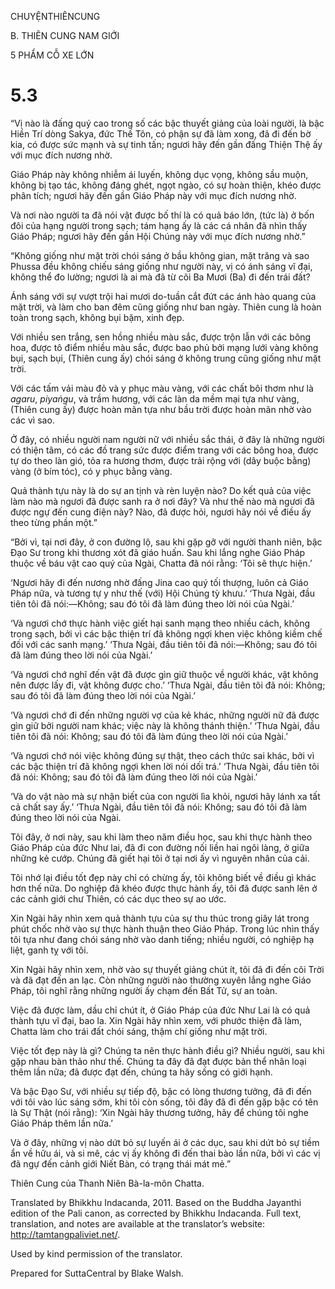 CHUYỆNTHIÊNCUNG

B. THIÊN CUNG NAM GIỚI

5 PHẨM CỖ XE LỚN

# 5.3

“Vị nào là đấng quý cao trong số các bậc thuyết giảng của loài người, là bậc Hiền Trí dòng Sakya, đức Thế Tôn, có phận sự đã làm xong, đã đi đến bờ kia, có được sức mạnh và sự tinh tấn; ngươi hãy đến gần đấng Thiện Thệ ấy với mục đích nương nhờ.

Giáo Pháp này không nhiễm ái luyến, không dục vọng, không sầu muộn, không bị tạo tác, không đáng ghét, ngọt ngào, có sự hoàn thiện, khéo được phân tích; ngươi hãy đến gần Giáo Pháp này với mục đích nương nhờ.

Và nơi nào người ta đã nói vật được bố thí là có quả báo lớn, (tức là) ở bốn đôi của hạng người trong sạch; tám hạng ấy là các cá nhân đã nhìn thấy Giáo Pháp; ngươi hãy đến gần Hội Chúng này với mục đích nương nhờ.”

“Không giống như mặt trời chói sáng ở bầu không gian, mặt trăng và sao Phussa đều không chiếu sáng giống như người này, vị có ánh sáng vĩ đại, không thể đo lường; ngươi là ai mà đã từ cõi Ba Mươi (Ba) đi đến trái đất?

Ánh sáng với sự vượt trội hai mươi do-tuần cắt đứt các ánh hào quang của mặt trời, và làm cho ban đêm cũng giống như ban ngày. Thiên cung là hoàn toàn trong sạch, không bụi bặm, xinh đẹp.

Với nhiều sen trắng, sen hồng nhiều màu sắc, được trộn lẫn với các bông hoa, được tô điểm nhiều màu sắc, được bao phủ bởi mạng lưới vàng không bụi, sạch bụi, (Thiên cung ấy) chói sáng ở không trung cũng giống như mặt trời.

Với các tấm vải màu đỏ và y phục màu vàng, với các chất bôi thơm như là _agaru_, _piyaṅgu_, và trầm hương, với các làn da mềm mại tựa như vàng, (Thiên cung ấy) được hoàn mãn tựa như bầu trời được hoàn mãn nhờ vào các vì sao.

Ở đây, có nhiều người nam người nữ với nhiều sắc thái, ở đây là những người có thiện tâm, có các đồ trang sức được điểm trang với các bông hoa, được tự do theo làn gió, tỏa ra hương thơm, được trải rộng với (dây buộc bằng) vàng (ở bím tóc), có y phục bằng vàng.

Quả thành tựu này là do sự an tịnh và rèn luyện nào? Do kết quả của việc làm nào mà ngươi đã được sanh ra ở nơi đây? Và như thế nào mà ngươi đã được ngự đến cung điện này? Nào, đã được hỏi, ngươi hãy nói về điều ấy theo từng phần một.”

“Bởi vì, tại nơi đây, ở con đường lộ, sau khi gặp gỡ với người thanh niên, bậc Đạo Sư trong khi thương xót đã giáo huấn. Sau khi lắng nghe Giáo Pháp thuộc về báu vật cao quý của Ngài, Chatta đã nói rằng: ‘Tôi sẽ thực hiện.’

‘Ngươi hãy đi đến nương nhờ đấng Jina cao quý tối thượng, luôn cả Giáo Pháp nữa, và tương tự y như thế (với) Hội Chúng tỳ khưu.’ ‘Thưa Ngài, đầu tiên tôi đã nói:—Không; sau đó tôi đã làm đúng theo lời nói của Ngài.’

‘Và ngươi chớ thực hành việc giết hại sanh mạng theo nhiều cách, không trong sạch, bởi vì các bậc thiện trí đã không ngợi khen việc không kiềm chế đối với các sanh mạng.’ ‘Thưa Ngài, đầu tiên tôi đã nói:—Không; sau đó tôi đã làm đúng theo lời nói của Ngài.’

‘Và ngươi chớ nghĩ đến vật đã được gìn giữ thuộc về người khác, vật không nên được lấy đi, vật không được cho.’ ‘Thưa Ngài, đầu tiên tôi đã nói: Không; sau đó tôi đã làm đúng theo lời nói của Ngài.’

‘Và ngươi chớ đi đến những người vợ của kẻ khác, những người nữ đã được gìn giữ bởi người nam khác; việc này là không thánh thiện.’ ‘Thưa Ngài, đầu tiên tôi đã nói: Không; sau đó tôi đã làm đúng theo lời nói của Ngài.’

‘Và ngươi chớ nói việc không đúng sự thật, theo cách thức sai khác, bởi vì các bậc thiện trí đã không ngợi khen lời nói dối trá.’ ‘Thưa Ngài, đầu tiên tôi đã nói: Không; sau đó tôi đã làm đúng theo lời nói của Ngài.’

‘Và do vật nào mà sự nhận biết của con người lìa khỏi, ngươi hãy lánh xa tất cả chất say ấy.’ ‘Thưa Ngài, đầu tiên tôi đã nói: Không; sau đó tôi đã làm đúng theo lời nói của Ngài.

Tôi đây, ở nơi này, sau khi làm theo năm điều học, sau khi thực hành theo Giáo Pháp của đức Như lai, đã đi con đường nối liền hai ngôi làng, ở giữa những kẻ cướp. Chúng đã giết hại tôi ở tại nơi ấy vì nguyên nhân của cải.

Tôi nhớ lại điều tốt đẹp này chỉ có chừng ấy, tôi không biết về điều gì khác hơn thế nữa. Do nghiệp đã khéo được thực hành ấy, tôi đã được sanh lên ở các cảnh giới chư Thiên, có các dục theo sự ao ước.

Xin Ngài hãy nhìn xem quả thành tựu của sự thu thúc trong giây lát trong phút chốc nhờ vào sự thực hành thuận theo Giáo Pháp. Trong lúc nhìn thấy tôi tựa như đang chói sáng nhờ vào danh tiếng; nhiều người, có nghiệp hạ liệt, ganh tỵ với tôi.

Xin Ngài hãy nhìn xem, nhờ vào sự thuyết giảng chút ít, tôi đã đi đến cõi Trời và đã đạt đến an lạc. Còn những người nào thường xuyên lắng nghe Giáo Pháp, tôi nghĩ rằng những người ấy chạm đến Bất Tử, sự an toàn.

Việc đã được làm, dầu chỉ chút ít, ở Giáo Pháp của đức Như Lai là có quả thành tựu vĩ đại, bao la. Xin Ngài hãy nhìn xem, với phước thiện đã làm, Chatta làm cho trái đất chói sáng, thậm chí giống như mặt trời.

Việc tốt đẹp này là gì? Chúng ta nên thực hành điều gì? Nhiều người, sau khi gặp nhau bàn thảo như thế. Chúng ta đây đã đạt được bản thể nhân loại thêm lần nữa; đã được đạt đến, chúng ta hãy sống có giới hạnh.

Và bậc Đạo Sư, với nhiều sự tiếp độ, bậc có lòng thương tưởng, đã đi đến với tôi vào lúc sáng sớm, khi tôi còn sống, tôi đây đã đi đến gặp bậc có tên là Sự Thật (nói rằng): ‘Xin Ngài hãy thương tưởng, hãy để chúng tôi nghe Giáo Pháp thêm lần nữa.’

Và ở đây, những vị nào dứt bỏ sự luyến ái ở các dục, sau khi dứt bỏ sự tiềm ẩn về hữu ái, và si mê, các vị ấy không đi đến thai bào lần nữa, bởi vì các vị đã ngự đến cảnh giới Niết Bàn, có trạng thái mát mẻ.”

Thiên Cung của Thanh Niên Bà-la-môn Chatta.

Translated by Bhikkhu Indacanda, 2011. Based on the Buddha Jayanthi edition of the Pali canon, as corrected by Bhikkhu Indacanda. Full text, translation, and notes are available at the translator’s website: http://tamtangpaliviet.net/.

Used by kind permission of the translator.

Prepared for SuttaCentral by Blake Walsh.